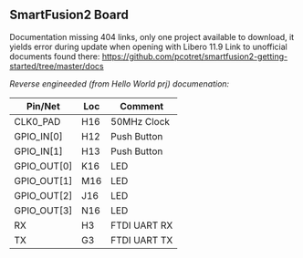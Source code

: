 ## SmartFusion2 Board

Documentation missing 404 links, only one project available to download, it yields error during update when opening with Libero 11.9
Link to unofficial documents found there:
https://github.com/pcotret/smartfusion2-getting-started/tree/master/docs

*Reverse engineeded (from Hello World prj) documenation:*

|Pin/Net     |Loc  |Comment          |
|------------|-----|-----------------|
|CLK0_PAD    | H16 | 50MHz Clock     |
|GPIO_IN[0]  | H12 | Push Button     |
|GPIO_IN[1]  | H13 | Push Button     | 
|GPIO_OUT[0] | K16 | LED             |
|GPIO_OUT[1] | M16 | LED             |
|GPIO_OUT[2] | J16 | LED             |
|GPIO_OUT[3] | N16 | LED             |
|RX          | H3  | FTDI UART RX    |
|TX          | G3  | FTDI UART TX    |

